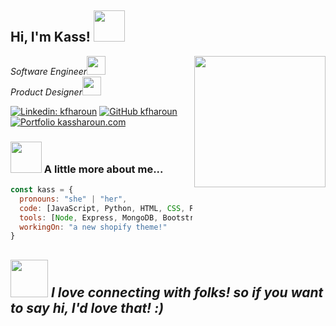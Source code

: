 <h2> Hi, I'm Kass! <img src="https://media.giphy.com/media/mGcNjsfWAjY5AEZNw6/giphy.gif" width="50"></h2>
<img align='right' src="https://i.giphy.com/media/v1.Y2lkPTc5MGI3NjExazVtZzF0ZWtidjN3bTJjcm1wcDF0ZXJ4OGx6cmU5NzZ6Mmw1NDAzcCZlcD12MV9pbnRlcm5hbF9naWZfYnlfaWQmY3Q9cw/dWxO36Jzd6bTSt5dIY/giphy.gif" width="210">
<p><em>Software Engineer<img src="https://i.giphy.com/media/v1.Y2lkPTc5MGI3NjExNzB5Y2Z5Z3kyZWw1ZGtlbDdzamlxaGh1dWJ0bnc5dmxpYTZ3OWQxaCZlcD12MV9pbnRlcm5hbF9naWZfYnlfaWQmY3Q9cw/WUlplcMpOCEmTGBtBW/giphy.gif" width="30"></br>Product Designer<img src="https://i.giphy.com/media/v1.Y2lkPTc5MGI3NjExcjBrZWpic2ozN3JncnpsenhtOXlmcDh3dWxxeWt2MjZjdjhhczNpeSZlcD12MV9pbnRlcm5hbF9naWZfYnlfaWQmY3Q9cw/MAcqfBGahLB7WYGeBZ/giphy.gif" width="30"> 
</em></p>

[![Linkedin: kfharoun](https://img.shields.io/badge/-kfharoun-blue?style=flat-square&logo=Linkedin&logoColor=white&link=https://www.linkedin.com/in/kfharoun/)](https://www.linkedin.com/in/kfharoun/)
[![GitHub kfharoun](https://img.shields.io/github/followers/kfharoun?label=follow&style=social)](https://github.com/kfharoun)
[![Portfolio kassharoun.com](https://img.shields.io/badge/Portfolio-Flower.svg?style=flat-square&logoColor=white)](https://kassharoun.com/)

### <img src="https://media.giphy.com/media/VgCDAzcKvsR6OM0uWg/giphy.gif" width="50"> A little more about me...  

```javascript
const kass = {
  pronouns: "she" | "her",
  code: [JavaScript, Python, HTML, CSS, React, SCSS],
  tools: [Node, Express, MongoDB, Bootstrap, Figma],
  workingOn: "a new shopify theme!"
}
```

<img src="https://i.giphy.com/media/v1.Y2lkPTc5MGI3NjExbWd6OWhjZWN2MDB0MjF0aTIwZ2hkeHp0cDlyeGpkYWQxbDJoaXd4aiZlcD12MV9pbnRlcm5hbF9naWZfYnlfaWQmY3Q9cw/L3RPrx89d11VVxfib6/giphy.gif" width="60"> <em><b>I love connecting with folks!</b> so if you want to say <b>hi, I'd love that!</b> :)</em>
---
